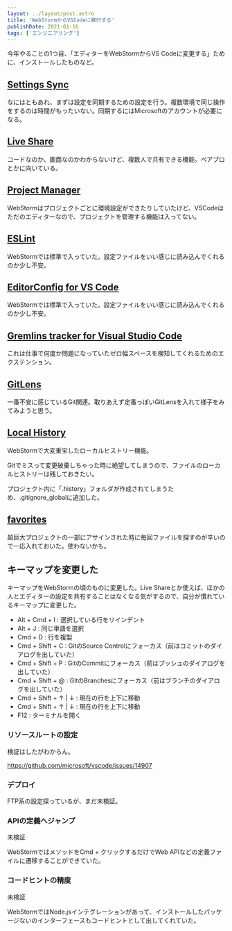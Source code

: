 ```yaml
---
layout: ../layout/post.astro
title: 'WebStormからVSCodeに移行する'
publishDate: 2021-01-16
tags: ['エンジニアリング']
---
```


今年やることの1つ目、「エディターをWebStormからVS Codeに変更する」ために、インストールしたものなど。

## [Settings Sync](https://code.visualstudio.com/docs/editor/settings-sync)

なにはともあれ、まずは設定を同期するための設定を行う。複数環境で同じ操作をするのは時間がもったいない。同期するにはMicrosoftのアカウントが必要になる。

## [Live Share](https://marketplace.visualstudio.com/items?itemName=MS-vsliveshare.vsliveshare)

コードなのか、画面なのかわからないけど、複数人で共有できる機能。ペアプロとかに向いている。

## [Project Manager](https://marketplace.visualstudio.com/items?itemName=alefragnani.project-manager)

WebStormはプロジェクトごとに環境設定ができたりしていたけど、VSCodeはただのエディターなので、プロジェクトを管理する機能は入ってない。

## [ESLint](https://marketplace.visualstudio.com/items?itemName=dbaeumer.vscode-eslint)

WebStormでは標準で入っていた。設定ファイルをいい感じに読み込んでくれるのか少し不安。

## [EditorConfig for VS Code](https://marketplace.visualstudio.com/items?itemName=EditorConfig.EditorConfig)

WebStormでは標準で入っていた。設定ファイルをいい感じに読み込んでくれるのか少し不安。

## [Gremlins tracker for Visual Studio Code](https://marketplace.visualstudio.com/items?itemName=nhoizey.gremlins)

これは仕事で何度か問題になっていたゼロ幅スペースを検知してくれるためのエクステンション。

## [GitLens](https://marketplace.visualstudio.com/items?itemName=eamodio.gitlens)

一番不安に感じているGit関連。取りあえず定番っぽいGitLensを入れて様子をみてみようと思う。

## [Local History](https://marketplace.visualstudio.com/items?itemName=xyz.local-history)

WebStormで大変重宝したローカルヒストリー機能。

Gitでミスって変更破棄しちゃった時に絶望してしまうので、ファイルのローカルヒストリーは残しておきたい。

プロジェクト内に「.history」フォルダが作成されてしまうため、.gitignore_globalに追加した。

## [favorites](https://marketplace.visualstudio.com/items?itemName=howardzuo.vscode-favorites)

超巨大プロジェクトの一部にアサインされた時に毎回ファイルを探すのが辛いので一応入れておいた。使わないかも。

## キーマップを変更した

キーマップをWebStormの頃のものに変更した。Live Shareとか使えば、ほかの人とエディターの設定を共有することはなくなる気がするので、自分が慣れているキーマップに変更した。

- Alt + Cmd + I : 選択している行をリインデント
- Alt + J : 同じ単語を選択
- Cmd + D : 行を複製
- Cmd + Shift + C : GitのSource Controlにフォーカス（前はコミットのダイアログを出していた）
- Cmd + Shift + P : GitのCommitにフォーカス（前はプッシュのダイアログを出していた）
- Cmd + Shift + @ : GitのBranchesにフォーカス（前はブランチのダイアログを出していた）
- Cmd + Shift + ↑ | ↓ : 現在の行を上下に移動
- Cmd + Shift + ↑ | ↓ : 現在の行を上下に移動
- F12 : ターミナルを開く

### リソースルートの設定

検証はしたがわからん。

https://github.com/microsoft/vscode/issues/14907

### デプロイ

FTP系の設定探っているが、まだ未検証。

### APIの定義へジャンプ

未検証

WebStormではメソッドをCmd + クリックするだけでWeb APIなどの定義ファイルに遷移することができていた。

### コードヒントの精度

未検証

WebStormではNode.jsインテグレーションがあって、インストールしたパッケージないのインターフェースもコードヒントとして出してくれていた。
